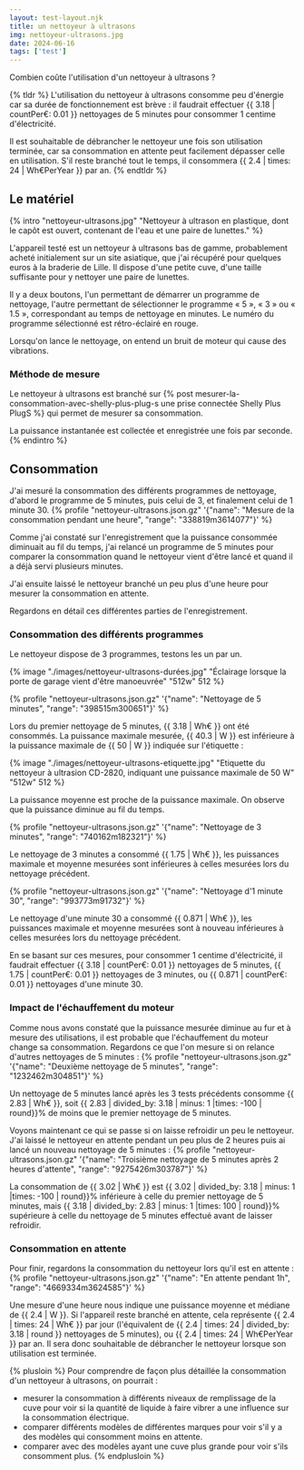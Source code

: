 ```yaml
---
layout: test-layout.njk 
title: un nettoyeur à ultrasons
img: nettoyeur-ultrasons.jpg
date: 2024-06-16
tags: ['test']
---
```


Combien coûte l'utilisation d'un nettoyeur à ultrasons ?
<!-- excerpt -->

{% tldr %}
L'utilisation du nettoyeur à ultrasons consomme peu d'énergie car sa durée de fonctionnement est brève : il faudrait effectuer {{ 3.18 | countPer€: 0.01 }} nettoyages de 5 minutes pour consommer 1 centime d'électricité.

Il est souhaitable de débrancher le nettoyeur une fois son utilisation terminée, car sa consommation en attente peut facilement dépasser celle en utilisation. S'il reste branché tout le temps, il consommera {{ 2.4 | times: 24 | Wh€PerYear }} par an.
{% endtldr %}

## Le matériel
{% intro "nettoyeur-ultrasons.jpg" "Nettoyeur à ultrason en plastique, dont le capôt est ouvert, contenant de l'eau et une paire de lunettes." %}

L'appareil testé est un nettoyeur à ultrasons bas de gamme, probablement acheté initialement sur un site asiatique, que j'ai récupéré pour quelques euros à la braderie de Lille. Il dispose d'une petite cuve, d'une taille suffisante pour y nettoyer une paire de lunettes.

Il y a deux boutons, l'un permettant de démarrer un programme de nettoyage, l'autre permettant de sélectionner le programme « 5 », « 3 » ou « 1.5 », correspondant au temps de nettoyage en minutes. Le numéro du programme sélectionné est rétro-éclairé en rouge.

Lorsqu'on lance le nettoyage, on entend un bruit de moteur qui cause des vibrations.

### Méthode de mesure

Le nettoyeur à ultrasons est branché sur {% post mesurer-la-consommation-avec-shelly-plus-plug-s une prise connectée Shelly Plus PlugS %} qui permet de mesurer sa consommation.

La puissance instantanée est collectée et enregistrée une fois par seconde.
{% endintro %}

## Consommation

J'ai mesuré la consommation des différents programmes de nettoyage, d'abord le programme de 5 minutes, puis celui de 3, et finalement celui de 1 minute 30. 
{% profile "nettoyeur-ultrasons.json.gz" '{"name": "Mesure de la consommation pendant une heure", "range": "338819m3614077"}' %}

Comme j'ai constaté sur l'enregistrement que la puissance consommée diminuait au fil du temps, j'ai relancé un programme de 5 minutes pour comparer la consommation quand le nettoyeur vient d'être lancé et quand il a déjà servi plusieurs minutes.

J'ai ensuite laissé le nettoyeur branché un peu plus d'une heure pour mesurer la consommation en attente.

Regardons en détail ces différentes parties de l'enregistrement.

### Consommation des différents programmes

Le nettoyeur dispose de 3 programmes, testons les un par un.

{% image "./images/nettoyeur-ultrasons-durées.jpg" "Éclairage lorsque la porte de garage vient d'être manoeuvrée" "512w" 512 %}

{% profile "nettoyeur-ultrasons.json.gz" '{"name": "Nettoyage de 5 minutes", "range": "398515m300651"}' %}

Lors du premier nettoyage de 5 minutes, {{ 3.18 | Wh€ }} ont été consommés. La puissance maximale mesurée, {{ 40.3 | W }} est inférieure à la puissance maximale de {{ 50 | W }} indiquée sur l'étiquette :

{% image "./images/nettoyeur-ultrasons-etiquette.jpg" "Etiquette du nettoyeur à ultrasion CD-2820, indiquant une puissance maximale de 50 W" "512w" 512 %}

La puissance moyenne est proche de la puissance maximale. On observe que la puissance diminue au fil du temps.


{% profile "nettoyeur-ultrasons.json.gz" '{"name": "Nettoyage de 3 minutes", "range": "740162m182321"}' %}

Le nettoyage de 3 minutes a consommé {{ 1.75 | Wh€ }}, les puissances maximale et moyenne mesurées sont inférieures à celles mesurées lors du nettoyage précédent.

{% profile "nettoyeur-ultrasons.json.gz" '{"name": "Nettoyage d\'1 minute 30", "range": "993773m91732"}' %}

Le nettoyage d'une minute 30 a consommé {{ 0.871 | Wh€ }}, les puissances maximale et moyenne mesurées sont à nouveau inférieures à celles mesurées lors du nettoyage précédent.

En se basant sur ces mesures, pour consommer 1 centime d'électricité, il faudrait effectuer {{ 3.18 | countPer€: 0.01 }} nettoyages de 5 minutes, {{ 1.75 | countPer€: 0.01 }} nettoyages de 3 minutes, ou {{ 0.871 | countPer€: 0.01 }} nettoyages d'une minute 30.

### Impact de l'échauffement du moteur

Comme nous avons constaté que la puissance mesurée diminue au fur et à mesure des utilisations, il est probable que l'échauffement du moteur change sa consommation. Regardons ce que l'on mesure si on relance d'autres nettoyages de 5 minutes :
{% profile "nettoyeur-ultrasons.json.gz" '{"name": "Deuxième nettoyage de 5 minutes", "range": "1232462m304851"}' %}

Un nettoyage de 5 minutes lancé après les 3 tests précédents consomme {{ 2.83 | Wh€ }}, soit {{ 2.83 | divided_by: 3.18 | minus: 1 |times: -100 | round}}% de moins que le premier nettoyage de 5 minutes.

Voyons maintenant ce qui se passe si on laisse refroidir un peu le nettoyeur. J'ai laissé le nettoyeur en attente pendant un peu plus de 2 heures puis ai lancé un nouveau nettoyage de 5 minutes :
{% profile "nettoyeur-ultrasons.json.gz" '{"name": "Troisième nettoyage de 5 minutes après 2 heures d\'attente", "range": "9275426m303787"}' %}

La consommation de {{ 3.02 | Wh€ }} est {{ 3.02 | divided_by: 3.18 | minus: 1 |times: -100 | round}}% inférieure à celle du premier nettoyage de 5 minutes, mais {{ 3.18 | divided_by: 2.83 | minus: 1 |times: 100 | round}}% supérieure à celle du nettoyage de 5 minutes effectué avant de laisser refroidir.

### Consommation en attente

Pour finir, regardons la consommation du nettoyeur lors qu'il est en attente :
{% profile "nettoyeur-ultrasons.json.gz" '{"name": "En attente pendant 1h", "range": "4669334m3624585"}' %}

Une mesure d'une heure nous indique une puissance moyenne et médiane de {{ 2.4 | W }}. Si l'appareil reste branché en attente, cela représente {{ 2.4 | times: 24 | Wh€ }} par jour (l'équivalent de {{ 2.4 | times: 24 | divided_by: 3.18 | round }} nettoyages de 5 minutes), ou {{ 2.4 | times: 24 | Wh€PerYear }} par an. Il sera donc souhaitable de débrancher le nettoyeur lorsque son utilisation est terminée.


{% plusloin %}
Pour comprendre de façon plus détaillée la consommation d'un nettoyeur à ultrasons, on pourrait :
- mesurer la consommation à différents niveaux de remplissage de la cuve pour voir si la quantité de liquide à faire vibrer a une influence sur la consommation électrique.
- comparer différents modèles de différentes marques pour voir s'il y a des modèles qui consomment moins en attente.
- comparer avec des modèles ayant une cuve plus grande pour voir s'ils consomment plus.
{% endplusloin %}
